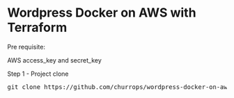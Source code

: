 # Wordpress Docker on AWS with Terraform

Pre requisite:

AWS access_key and secret_key


Step 1 - Project clone
<pre>
git clone https://github.com/churrops/wordpress-docker-on-aws.git
</pre>

